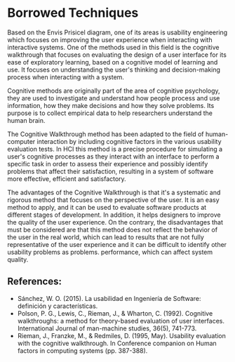 # Borrowed Techniques
Based on the Envis Prisicel diagram, one of its areas is usability engineering which focuses on improving the user experience when interacting with interactive systems. One of the methods used in this field is the cognitive walkthrough that focuses on evaluating the design of a user interface for its ease of exploratory learning, based on a cognitive model of learning and use. It focuses on understanding the user's thinking and decision-making process when interacting with a system.

Cognitive methods are originally part of the area of cognitive psychology, they are used to investigate and understand how people process and use information, how they make decisions and how they solve problems. Its purpose is to collect empirical data to help researchers understand the human brain.

The Cognitive Walkthrough method has been adapted to the field of human-computer interaction by including cognitive factors in the various usability evaluation tests. In HCI this method is a precise procedure for simulating a user's cognitive processes as they interact with an interface to perform a specific task in order to assess their experience and possibly identify problems that affect their satisfaction, resulting in a system of software more effective, efficient and satisfactory.

The advantages of the Cognitive Walkthrough is that it's a systematic and rigorous method that focuses on the perspective of the user. It is an easy method to apply, and it can be used to evaluate software products at different stages of development. In addition, it helps designers to improve the quality of the user experience. On the contrary, the disadvantages that must be considered are that this method does not reflect the behavior of the user in the real world, which can lead to results that are not fully representative of the user experience and it can be difficult to identify other usability problems as problems. performance, which can affect system quality.


## References: 

* Sánchez, W. O. (2015). La usabilidad en Ingeniería de Software: definición y características.
* Polson, P. G., Lewis, C., Rieman, J., & Wharton, C. (1992). Cognitive walkthroughs: a method for theory-based evaluation of user interfaces. International Journal of man-machine studies, 36(5), 741-773.
* Rieman, J., Franzke, M., & Redmiles, D. (1995, May). Usability evaluation with the cognitive walkthrough. In Conference companion on Human factors in computing systems (pp. 387-388).
